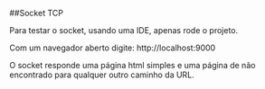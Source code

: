 ##Socket TCP

Para testar o socket, usando uma IDE, apenas rode o projeto.

Com um navegador aberto digite: http://localhost:9000

O socket responde uma página html simples e uma página
de não encontrado para qualquer outro caminho da URL.